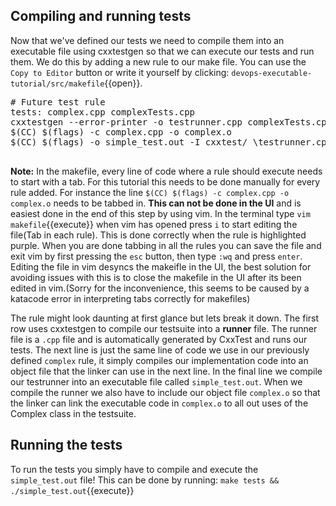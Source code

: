 ## Compiling and running tests
Now that we've defined our tests we need to compile them into an executable file using cxxtestgen so that we can execute our tests and run them. We do this by adding a new rule to our make file. You can use the `Copy to Editor` button or write it yourself by clicking: `devops-executable-tutorial/src/makefile`{{open}}.

<pre class="file" data-filename="devops-executable-tutorial/src/makefile" data-target="insert" data-marker='# Future test rule'>
# Future test rule
tests: complex.cpp complexTests.cpp
cxxtestgen --error-printer -o testrunner.cpp complexTests.cpp
$(CC) $(flags) -c complex.cpp -o complex.o
$(CC) $(flags) -o simple_test.out -I cxxtest/ \testrunner.cpp complex.o

</pre>

**Note:** In the makefile, every line of code where a rule should execute needs to start with a tab. For this tutorial this needs to be done manually for every rule added. For instance the line `$(CC) $(flags) -c complex.cpp -o complex.o` needs to be tabbed in. **This can not be done in the UI** and is easiest done in the end of this step by using vim. In the terminal type `vim makefile`{{execute}} when vim has opened press `i` to start editing the file(Tab in each rule). This is done correctly when the rule is highlighted purple. When you are done tabbing in all the rules you can save the file and exit vim by first pressing the `esc` button, then type `:wq` and press `enter`. Editing the file in vim desyncs the makeifle in the UI, the best solution for avoiding issues with this is to close the makefile in the UI after its been edited in vim.(Sorry for the inconvenience, this seems to be caused by a katacode error in interpreting tabs correctly for makefiles)

The rule might look daunting at first glance but lets break it down. The first row uses cxxtestgen to compile our testsuite into a **runner** file. The runner file is a `.cpp` file and is automatically generated by CxxTest and runs our tests. The next line is just the same line of code we use in our previously defined `complex` rule, it simply compiles our implementation code into an object file that the linker can use in the next line. In the final line we compile our testrunner into an executable file called `simple_test.out`. When we compile the runner we also have to include our object file `complex.o` so that the linker can link the executable code in `complex.o` to all out uses of the Complex class in the testsuite.

## Running the tests 
To run the tests you simply have to compile and execute the `simple_test.out` file! This can be done by running: `make tests && ./simple_test.out`{{execute}}